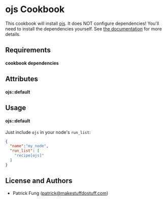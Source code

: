 ojs Cookbook
=============
This cookbook will install [ojs](https://pkp.sfu.ca/ojs/). It does NOT configure dependencies! You'll need to install the dependencies yourself.
See [the documentation](https://pkp.sfu.ca/wiki/index.php?title=OJS_Documentation) for more details.

Requirements
------------

#### cookbook dependencies

Attributes
----------

#### ojs::default

Usage
-----

#### ojs::default

Just include `ojs` in your node's `run_list`:

```json
{
  "name":"my_node",
  "run_list": [
    "recipe[ojs]"
  ]
}
```

License and Authors
-------------------
* Patrick Fung (<patrick@makestuffdostuff.com>)
